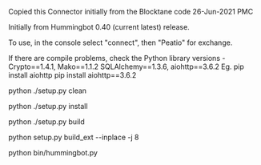 
Copied this Connector initially from the Blocktane code 26-Jun-2021 PMC

Initially from Hummingbot 0.40 (current latest) release.

To use, in the console select "connect", then "Peatio" for exchange.

If there are compile problems, check the Python library versions - Crypto==1.4.1, Mako==1.1.2 SQLAlchemy==1.3.6, aiohttp==3.6.2
Eg.
pip install aiohttp
pip install aiohttp==3.6.2

python ./setup.py clean

python ./setup.py install

python ./setup.py build

python setup.py build_ext --inplace -j 8

python bin/hummingbot.py


